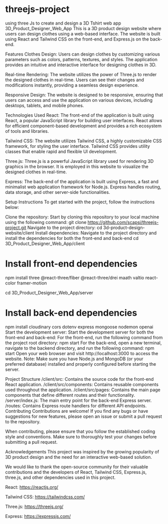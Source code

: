 # threejs-project
using three Js to create and design a 3D Tshirt web app 
3D_Product_Designer_Web_App
This is a 3D product design website where users can design clothes using a web-based interface. The website is built using React and Tailwind CSS on the front-end, and Express.js on the back-end.

Features
Clothes Design: Users can design clothes by customizing various parameters such as colors, patterns, textures, and styles. The application provides an intuitive and interactive interface for designing clothes in 3D.

Real-time Rendering: The website utilizes the power of Three.js to render the designed clothes in real-time. Users can see their changes and modifications instantly, providing a seamless design experience.

Responsive Design: The website is designed to be responsive, ensuring that users can access and use the application on various devices, including desktops, tablets, and mobile phones.

Technologies Used
React: The front-end of the application is built using React, a popular JavaScript library for building user interfaces. React allows for efficient component-based development and provides a rich ecosystem of tools and libraries.

Tailwind CSS: The website utilizes Tailwind CSS, a highly customizable CSS framework, for styling the user interface. Tailwind CSS provides utility classes that enable rapid and flexible UI development.

Three.js: Three.js is a powerful JavaScript library used for rendering 3D graphics in the browser. It is employed in this website to visualize the designed clothes in real-time.

Express: The back-end of the application is built using Express, a fast and minimalist web application framework for Node.js. Express handles routing, data storage, and other server-side functionalities.

Setup Instructions
To get started with the project, follow the instructions below:

Clone the repository: Start by cloning this repository to your local machine using the following command:
git clone https://github.com/scapsi/threejs-project.git
Navigate to the project directory:
cd 3d-product-design-website/client
Install dependencies: Navigate to the project directory and install the dependencies for both the front-end and back-end
cd 3D_Product_Designer_Web_App/client

# Install front-end dependencies
npm install three @react-three/fiber @react-three/drei maath valtio react-color framer-motion   

cd 3D_Product_Designer_Web_App/server

# Install back-end dependencies
npm install cloudinary cors dotenv express mongoose nodemon openai
Start the development server: Start the development server for both the front-end and back-end:
For the front-end, run the following command from the project root directory:
npm start
For the back-end, open a new terminal, navigate to the backend directory, and run the following command:
npm start
Open your web browser and visit http://localhost:3000 to access the website.
Note: Make sure you have Node.js and MongoDB (or your preferred database) installed and properly configured before starting the server.

Project Structure
/client/src: Contains the source code for the front-end React application.
/client/src/components: Contains reusable components used throughout the application.
/client/src/pages: Contains the main page components that define different routes and their functionality.
/server/index.js: The main entry point for the back-end Express server.
/routes: Contains Express route handlers for different API endpoints.
Contributing
Contributions are welcome! If you find any bugs or have suggestions for new features, please open an issue or submit a pull request to the repository.

When contributing, please ensure that you follow the established coding style and conventions. Make sure to thoroughly test your changes before submitting a pull request.

Acknowledgements
This project was inspired by the growing popularity of 3D product design and the need for an interactive web-based solution.

We would like to thank the open-source community for their valuable contributions and the developers of React, Tailwind CSS, Express.js, three.js, and other dependencies used in this project.

React: https://reactjs.org/

Tailwind CSS: https://tailwindcss.com/

Three.js: https://threejs.org/

Express: https://expressjs.com/
